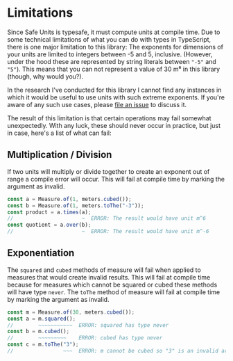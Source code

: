 # Limitations

Since Safe Units is typesafe, it must compute units at compile time. Due to some technical limitations of what you can do with types in TypeScript, there is one major limitation to this library: The exponents for dimensions of your units are limited to integers between -5 and 5, inclusive. (However, under the hood these are represented by string literals between `"-5"` and `"5"`). This means that you can not represent a value of 30 m⁶ in this library (though, why would you?).

In the research I've conducted for this library I cannot find any instances in which it would be useful to use units with such extreme exponents. If you're aware of any such use cases, please [file an issue](https://github.com/jscheiny/safe-units/issues/new) to discuss it.

The result of this limitation is that certain operations may fail somewhat unexpectedly. With any luck, these should never occur in practice, but just in case, here's a list of what can fail:

## Multiplication / Division

If two units will multiply or divide together to create an exponent out of range a compile error will occur. This will fail at compile time by marking the argument as invalid.

```ts
const a = Measure.of(1, meters.cubed());
const b = Measure.of(1, meters.toThe("-3"));
const product = a.times(a);
//                      ~  ERROR: The result would have unit m^6
const quotient = a.over(b);
//                      ~  ERROR: The result would have unit m^-6
```

## Exponentiation

The `squared` and `cubed` methods of measure will fail when applied to measures that would create invalid results. This will fail at compile time because for measures which cannot be squared or cubed these methods will have type `never`. The `toThe` method of measure will fail at compile time by marking the argument as invalid.

```ts
const m = Measure.of(30, meters.cubed());
const a = m.squared();
//        ~~~~~~~~~~~  ERROR: squared has type never
const b = m.cubed();
//        ~~~~~~~~~    ERROR: cubed has type never
const c = m.toThe("3");
//                ~~~  ERROR: m cannot be cubed so "3" is an invalid argument
```
